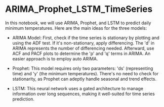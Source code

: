 # ARIMA_Prophet_LSTM_TimeSeries

In this notebook, we will use ARIMA, Prophet, and LSTM to predict daily minimum temperatures. Here are the main ideas for the three models:

- ARIMA Model: First, check if the time series is stationary by plotting and using the ADF test. If it's non-stationary, apply differencing. The 'd' in ARIMA represents the number of differencing needed. Afterward, use ACF and PACF plots to determine the 'p' and 'q' terms in ARIMA. An easier approach is to employ auto ARIMA.

- Prophet: This model requires only two parameters: 'ds' (representing time) and 'y' (the minimum temperatures). There's no need to check for stationarity, as Prophet can adeptly handle seasonal and trend effects.

- LSTM: This neural network uses a gated architecture to manage information over long sequences, making it well-suited for time series prediction.